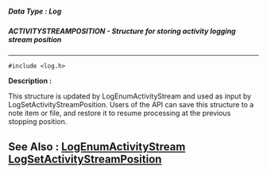##### Data Type : Log
##### ACTIVITYSTREAMPOSITION - Structure for storing activity logging stream position
---
```
#include <log.h>
```
**Description :**

This structure is updated by LogEnumActivityStream and used as input by 
LogSetActivityStreamPosition. Users of the API can save this structure to a 
note item or file, and restore it to resume processing at the previous stopping 
position.

**See Also :**
[LogEnumActivityStream](/reference/Func/LogEnumActivityStream)
[LogSetActivityStreamPosition](/reference/Func/LogSetActivityStreamPosition)
---
